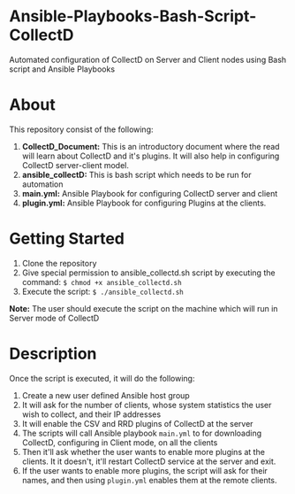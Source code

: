 # Ansible-Playbooks-Bash-Script-CollectD
Automated configuration of CollectD on Server and Client nodes using Bash script and Ansible Playbooks

# About
This repository consist of the following:
1. __CollectD_Document:__ This is an introductory document where the read will learn about CollectD and it's plugins. It will also help in configuring CollectD server-client model.
2. __ansible_collectD:__ This is bash script which needs to be run for automation
3. __main.yml:__ Ansible Playbook for configuring CollectD server and client
4. __plugin.yml:__ Ansible Playbook for configuring Plugins at the clients.

# Getting Started

1. Clone the repository
2. Give special permission to ansible_collectd.sh script by executing the command: <code>$ chmod +x ansible_collectd.sh</code>
3. Execute the script: <code>$ ./ansible_collectd.sh</code>

__Note:__ The user should execute the script on the machine which will run in Server mode of CollectD

# Description

Once the script is executed, it will do the following:
1. Create a new user defined Ansible host group
2. It will ask for the number of clients, whose system statistics the user wish to collect, and their IP addresses
3. It will enable the CSV and RRD plugins of CollectD at the server
4. The scripts will call Ansible playbook <code>main.yml</code> to for downloading CollectD, configuring in Client mode, on  all the clients
5. Then it'll ask whether the user wants to enable more plugins at the clients. It it doesn't, it'll restart CollectD service at the server and exit. 
6. If the user wants to enable more plugins, the script will ask for their names, and then using <code>plugin.yml</code> enables them at the remote clients.
